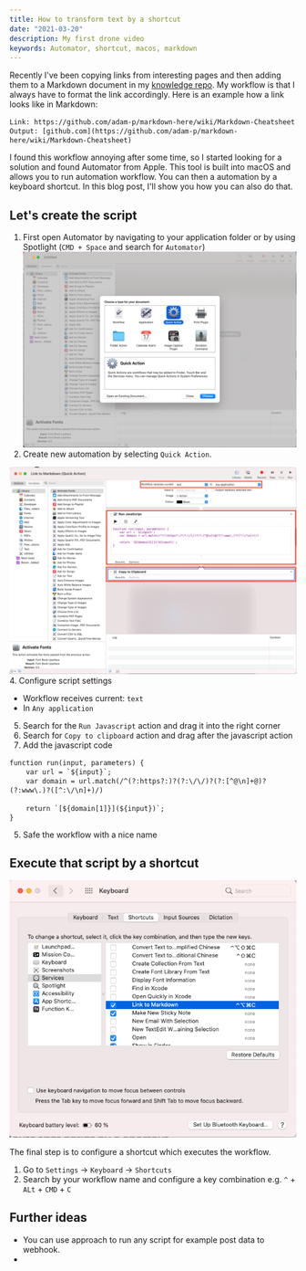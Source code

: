 ```yaml
---
title: How to transform text by a shortcut
date: "2021-03-20"
description: My first drone video
keywords: Automator, shortcut, macos, markdown
---
```


Recently I've been copying links from interesting pages and then adding them to a Markdown document in my [knowledge repo](https://github.com/m91michel/knowledge). My workflow is that I always have to format the link accordingly. Here is an example how a link looks like in Markdown:

```
Link: https://github.com/adam-p/markdown-here/wiki/Markdown-Cheatsheet
Output: [github.com](https://github.com/adam-p/markdown-here/wiki/Markdown-Cheatsheet)
```

I found this workflow annoying after some time, so I started looking for a solution and found Automator from Apple. This tool is built into macOS and allows you to run automation workflow. You can then a automation by a keyboard shortcut. In this blog post, I'll show you how you can also do that.

## Let's create the script
1. First open Automator by navigating to your application folder or by using Spotlight (`CMD + Space` and search for `Automator`)
![Create new script](./assets/2021-03-08/create-automation.png)
2. Create new automation by selecting `Quick Action`.

![Drag execute javascript](./assets/2021-03-08/configure-the-script.png)
4. Configure script settings
   - Workflow receives current: `text`
   - In `Any application`
5. Search for the `Run Javascript` action and drag it into the right corner
6. Search for `Copy to clipboard` action and drag after the javascript action
7. Add the javascript code

```
function run(input, parameters) {
	var url = `${input}`;
	var domain = url.match(/^(?:https?:)?(?:\/\/)?(?:[^@\n]+@)?(?:www\.)?([^:\/\n]+)/)
	
	return `[${domain[1]}](${input})`;
}
```
5. Safe the workflow with a nice name

## Execute that script by a shortcut
![Set the shortcut in settings](./assets/2021-03-08/set-shortcut-in-settings.png)

The final step is to configure a shortcut which executes the workflow.
1. Go to `Settings` -> `Keyboard` -> `Shortcuts`
2. Search by your workflow name and configure a key combination e.g. `^` + `ALt` + `CMD` + `C`

## Further ideas
- You can use approach to run any script for example post data to webhook.
- 
